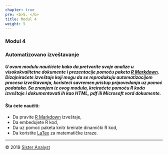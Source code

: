 ```yaml
---
chapter: true
pre: <b>5. </b>
title: Modul 4
weight: 5
---
```


### Modul 4

### Automatizovano izveštavanje

##### U ovom modulu naučićete kako da pretvorite svoje analize u visokokvalitetne dokumente i prezentacije pomoću paketa [R Markdown](https://rmarkdown.rstudio.com). Dizajniraćete izveštaje koji mogu da se reprodukuju automatizacijom procesa izveštavanja, koristeći savremen pristup pripovedanja uz pomoć podataka. Sa znanjem iz ovog modula, kreiraćete pomoću R koda izveštaje i dokumentovati ih kao HTML, pdf ili Microsoft vord dokumente.


#### Šta ćete naučiti:

*	Da pravite [R Markdown](https://rmarkdown.rstudio.com) izveštaje,
*	Da embedujete R kod,
*	Da uz pomoć paketa knitr kreirate dinamički R kod,
*	Da koristite [LaTex](https://www.latex-project.org) za matematičke izraze.


-----------------------------
© 2019 [Sister Analyst](https://sisteranalyst.org)
